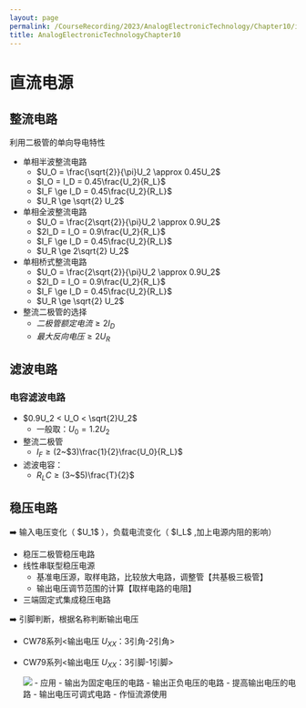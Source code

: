```yaml
---
layout: page
permalink: /CourseRecording/2023/AnalogElectronicTechnology/Chapter10/index.html
title: AnalogElectronicTechnologyChapter10
---
```


# 直流电源

## 整流电路

利用二极管的单向导电特性

- 单相半波整流电路
    - $U_O = \frac{\sqrt{2}}{\pi}U_2 \approx 0.45U_2$
    - $I_O = I_D = 0.45\frac{U_2}{R_L}$
    - $I_F \ge I_D = 0.45\frac{U_2}{R_L}$
    - $U_R \ge \sqrt{2} U_2$
- 单相全波整流电路
    - $U_O = \frac{2\sqrt{2}}{\pi}U_2 \approx 0.9U_2$
    - $2I_D = I_O = 0.9\frac{U_2}{R_L}$
    - $I_F \ge I_D = 0.45\frac{U_2}{R_L}$
    - $U_R \ge 2\sqrt{2} U_2$
- 单相桥式整流电路
    - $U_O = \frac{2\sqrt{2}}{\pi}U_2 \approx 0.9U_2$
    - $2I_D = I_O = 0.9\frac{U_2}{R_L}$
    - $I_F \ge I_D = 0.45\frac{U_2}{R_L}$
    - $U_R \ge \sqrt{2} U_2$
- 整流二极管的选择
    - $二极管额定电流\geq 2I_D$
    - $最大反向电压 \geq 2U_R$

## 滤波电路

### 电容滤波电路

- $0.9U_2 < U_O < \sqrt{2}U_2$
    - 一般取：$U_0 = 1.2U_2$
- 整流二极管
    - $I_F \ge (2$~$3)\frac{1}{2}\frac{U_0}{R_L}$
- 滤波电容：
    - $R_LC \ge (3$~$5)\frac{T}{2}$

## 稳压电路

<aside>
➡️ 输入电压变化（ $U_1$ ），负载电流变化（ $I_L$ ,加上电源内阻的影响）

</aside>

- 稳压二极管稳压电路
- 线性串联型稳压电源
    - 基准电压源，取样电路，比较放大电路，调整管【共基极三极管】
    - 输出电压调节范围的计算【取样电路的电阻】
- 三端固定式集成稳压电路

<aside>
➡️ 引脚判断，根据名称判断输出电压

</aside>

- CW78系列<输出电压 $U_{XX}$：3引角-2引角>
- CW79系列<输出电压 $U_{XX}$：3引脚-1引脚>
    
    <img src="https://CRYoushiwo.github.io/images/CoursesRecording/AnalogElectronicTechnology/Chapter10/Untitled.png" class="blog-image" >
    - 应用
        - 输出为固定电压的电路
        - 输出正负电压的电路
        - 提高输出电压的电路
        - 输出电压可调式电路
        - 作恒流源使用
